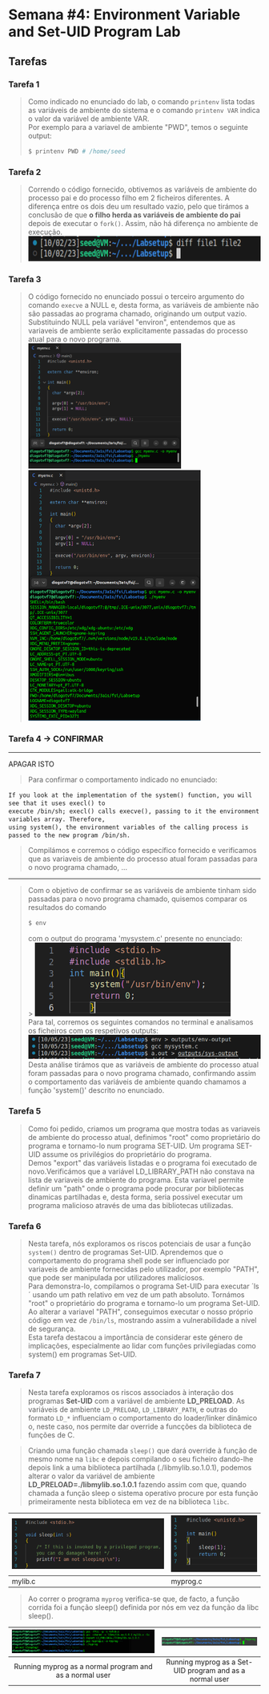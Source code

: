 # Semana #4: Environment Variable and Set-UID Program Lab

## Tarefas

### Tarefa 1

> Como indicado no enunciado do lab, o comando `printenv` lista todas as variáveis de ambiente do sistema e o comando `printenv VAR` indica o valor da variável de ambiente VAR. <br>
> Por exemplo para a variavel de ambiente "PWD", temos o seguinte output: <br>
>
> ```bash
> $ printenv PWD # /home/seed
> ```

### Tarefa 2

> Correndo o código fornecido, obtivemos as variáveis de ambiente do processo pai e do processo filho em 2 ficheiros diferentes. A diferença entre os dois deu um resultado vazio, pelo que tirámos a conclusão de que **o filho herda as variáveis de ambiente do pai** depois de executar o `fork()`. Assim, não há diferença no ambiente de execução. <br>
> <img height="50" src="images/l4t2.png">

### Tarefa 3

> O código fornecido no enunciado possui o terceiro argumento do comando `execve` a NULL e, desta forma, as variáveis de ambiente não são passadas ao programa chamado, originando um output vazio. <br>
> Substituindo NULL pela variável "environ", entendemos que as variaveis de ambiente serão explicitamente passadas do processo atual para o novo programa. <br>
> <img height = "250" src="images/log4t3.png">
> <img height = "500" src="images/log4t3_part2.png">

### Tarefa 4 -> CONFIRMAR

---

APAGAR ISTO

> Para confirmar o comportamento indicado no enunciado: <br>

```
If you look at the implementation of the system() function, you will see that it uses execl() to
execute /bin/sh; execl() calls execve(), passing to it the environment variables array. Therefore,
using system(), the environment variables of the calling process is passed to the new program /bin/sh.
```

> Compilámos e corremos o código específico fornecido e verificamos que as variaveis de ambiente do processo atual foram passadas para o novo programa chamado, ... <br>

---

> Com o objetivo de confirmar se as variáveis de ambiente tinham sido passadas para o novo programa chamado, quisemos comparar os resultados do comando
>
> ```bash
> $ env
> ```
>
> com o output do programa 'mysystem.c' presente no enunciado: <br> > <img src="images/log4t4_pt1.png"> <br>
> Para tal, corremos os seguintes comandos no terminal e analisamos os ficheiros com os respetivos outputs:
> <img src="images/log4t4_pt2.png">
> Desta análise tirámos que as variáveis de ambiente do processo atual foram passadas para o novo programa chamado, confirmando assim o comportamento das variáveis de ambiente quando chamamos a função 'system()' descrito no enunciado. <br>

### Tarefa 5

> Como foi pedido, criamos um programa que mostra todas as variaveis de ambiente do processo atual, definimos "root" como proprietário do programa e tornamo-lo num programa SET-UID. Um programa SET-UID assume os privilégios do proprietário do programa. <br>
> Demos "export" das variáveis listadas e o programa foi executado de novo.Verificámos que a variável LD_LIBRARY_PATH não constava na lista de variaveis de ambiente do programa. Esta variavel permite definir um "path" onde o programa pode procurar por bibliotecas dinamicas partilhadas e, desta forma, seria possivel executar um programa malicioso através de uma das bibliotecas utilizadas. <br>

### Tarefa 6

> Nesta tarefa, nós exploramos os riscos potenciais de usar a função `system()` dentro de programas Set-UID. Aprendemos que o comportamento do programa shell pode ser influenciado por variaveis de ambiente fornecidas pelo utilizador, por exemplo "PATH", que pode ser manipulada por utilizadores maliciosos. <br>
> Para demonstra-lo, compilamos o programa Set-UID para executar ´ls´ usando um path relativo em vez de um path absoluto. Tornámos "root" o proprietário do programa e tornamo-lo um programa Set-UID. Ao alterar a variavel "PATH", conseguimos executar o nosso próprio código em vez de `/bin/ls`, mostrando assim a vulnerabilidade a nível de segurança. <br>
> Esta tarefa destacou a importância de considerar este género de implicações, especialmente ao lidar com funções privilegiadas como system() em programas Set-UID. <br>

### Tarefa 7

> Nesta tarefa exploramos os riscos associados à interação dos programas **Set-UID** com a variável de ambiente **LD_PRELOAD**. As variáveis de ambiente `LD_PRELOAD`, `LD_LIBRARY_PATH`, e outras do formato `LD_*` influenciam o comportamento do loader/linker dinâmico o, neste caso, nos permite dar override a funcções da biblioteca de funções de C.

> Criando uma função chamada `sleep()` que dará override à função de mesmo nome na `libc` e depois compilando o seu ficheiro dando-lhe depois link a uma biblioteca partilhada (./libmylib.so.1.0.1), podemos alterar o valor da variável de ambiente **LD_PRELOAD=./libmylib.so.1.0.1** fazendo assim com que, quando chamada a função sleep o sistema operativo procure por esta função primeiramente nesta biblioteca em vez de na biblioteca `libc`.

| <img src="images/mylib.png"> | <img src="images/myprog.png"> |
| ---------------------------- | ----------------------------- |
| mylib.c                      | myprog.c                      |

> Ao correr o programa `myprog` verifica-se que, de facto, a função corrida foi a função sleep() definida por nós em vez da função da libc sleep().

|              <img src="images/exec1.png">               |               <img src="images/exec2.png">               |
| :-----------------------------------------------------: | :------------------------------------------------------: |
| Running myprog as a normal program and as a normal user | Running myprog as a Set-UID program and as a normal user |
